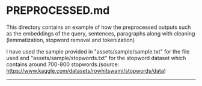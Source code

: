 # PREPROCESSED.md

This directory contains an example of how the preprocessed outputs such as the embeddings of the query, sentences, paragraphs along with cleaning (lemmatization, stopword removal and tokenization)

I have used the sample provided in "assets/sample/sample.txt" for the file used and "assets/sample/stopwords.txt" for the stopword dataset which contains around 700-800 stopwords.(source: https://www.kaggle.com/datasets/rowhitswami/stopwords/data)

---
